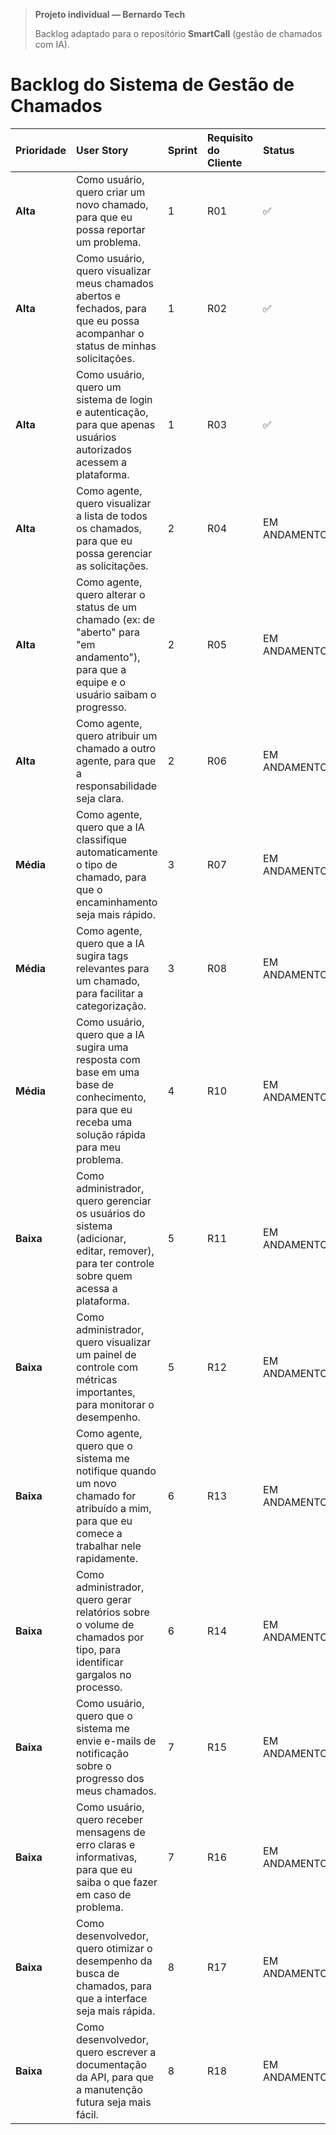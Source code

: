 > **Projeto individual — Bernardo Tech**
>
> Backlog adaptado para o repositório **SmartCall** (gestão de chamados com IA).

# Backlog do Sistema de Gestão de Chamados
| Prioridade | User Story | Sprint | Requisito do Cliente | Status |
| :--- | :--- | :--- | :--- | :--- |
| **Alta** | Como usuário, quero criar um novo chamado, para que eu possa reportar um problema. | 1 | R01 | ✅ |
| **Alta** | Como usuário, quero visualizar meus chamados abertos e fechados, para que eu possa acompanhar o status de minhas solicitações. | 1 | R02 | ✅ |
| **Alta** | Como usuário, quero um sistema de login e autenticação, para que apenas usuários autorizados acessem a plataforma. | 1 | R03 | ✅ |
| **Alta** | Como agente, quero visualizar a lista de todos os chamados, para que eu possa gerenciar as solicitações. | 2 | R04 | EM ANDAMENTO |
| **Alta** | Como agente, quero alterar o status de um chamado (ex: de "aberto" para "em andamento"), para que a equipe e o usuário saibam o progresso. | 2 | R05 | EM ANDAMENTO |
| **Alta** | Como agente, quero atribuir um chamado a outro agente, para que a responsabilidade seja clara. | 2 | R06 | EM ANDAMENTO |
| **Média** | Como agente, quero que a IA classifique automaticamente o tipo de chamado, para que o encaminhamento seja mais rápido. | 3 | R07 | EM ANDAMENTO |
| **Média** | Como agente, quero que a IA sugira tags relevantes para um chamado, para facilitar a categorização. | 3 | R08 | EM ANDAMENTO |
| **Média** | Como usuário, quero que a IA sugira uma resposta com base em uma base de conhecimento, para que eu receba uma solução rápida para meu problema. | 4 | R10 | EM ANDAMENTO |
| **Baixa** | Como administrador, quero gerenciar os usuários do sistema (adicionar, editar, remover), para ter controle sobre quem acessa a plataforma. | 5 | R11 | EM ANDAMENTO |
| **Baixa** | Como administrador, quero visualizar um painel de controle com métricas importantes, para monitorar o desempenho. | 5 | R12 | EM ANDAMENTO |
| **Baixa** | Como agente, quero que o sistema me notifique quando um novo chamado for atribuído a mim, para que eu comece a trabalhar nele rapidamente. | 6 | R13 | EM ANDAMENTO |
| **Baixa** | Como administrador, quero gerar relatórios sobre o volume de chamados por tipo, para identificar gargalos no processo. | 6 | R14 | EM ANDAMENTO |
| **Baixa** | Como usuário, quero que o sistema me envie e-mails de notificação sobre o progresso dos meus chamados. | 7 | R15 | EM ANDAMENTO |
| **Baixa** | Como usuário, quero receber mensagens de erro claras e informativas, para que eu saiba o que fazer em caso de problema. | 7 | R16 | EM ANDAMENTO |
| **Baixa** | Como desenvolvedor, quero otimizar o desempenho da busca de chamados, para que a interface seja mais rápida. | 8 | R17 | EM ANDAMENTO |
| **Baixa** | Como desenvolvedor, quero escrever a documentação da API, para que a manutenção futura seja mais fácil. | 8 | R18 | EM ANDAMENTO |
